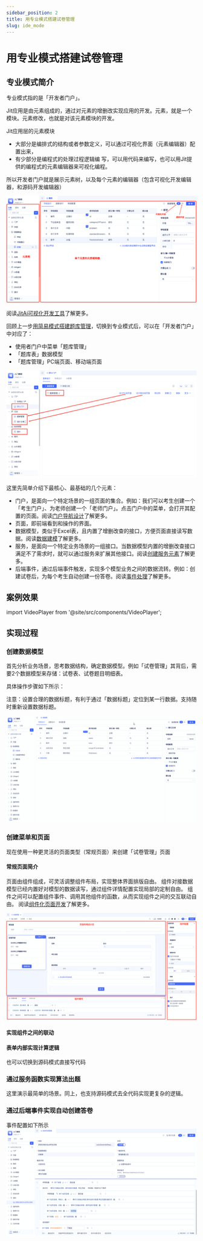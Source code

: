 ```yaml
---
sidebar_position: 2
title: 用专业模式搭建试卷管理
slug: ide_mode
---
```


# 用专业模式搭建试卷管理

## 专业模式简介

专业模式指的是「开发者门户」。

Jit应用是由元素组成的，通过对元素的增删改实现应用的开发。元素，就是一个模块。元素修改，也就是对该元素模块的开发。

Jit应用层的元素模块

* 大部分是编排式的结构或者参数定义，可以通过可视化界面（元素编辑器）配置出来，
* 有少部分是编程式的处理过程逻辑编 写，可以用代码来编写，也可以用Jit提供的编程式的元素编辑器来可视化编程。

所以开发者门户就是展示元素树，以及每个元素的编辑器（包含可视化开发编辑器，和源码开发编辑器）

![](../img/ide_mode_111641.png)

阅读[JitAi可视化开发工具](../../devguide/development-tool-and-publish-service/visual-development-tool)了解更多。

回顾上一步[用简易模式搭建题库管理](./easy_mode)，切换到专业模式后，可以在「开发者门户」中对应了：

* 使用者门户中菜单「题库管理」
* 「题库表」数据模型
* 「题库管理」PC端页面、移动端页面

![](../img/ide_mode_150059.png)


这里先简单介绍下最核心、最基础的几个元素：

* 门户，是面向一个特定场景的一组页面的集合。例如：我们可以考生创建一个「考生门户」、为老师创建一个「老师门户」。点击门户中的菜单，会打开其配置的页面。阅读[门户导航设计](../../devguide/shell-and-page/portal-navigation-design)了解更多。
* 页面，即前端看到和操作的界面。
* 数据模型，类似于Excel表，且内置了增删改查的接口，方便页面直接读写数据。阅读[数据建模](../../devguide/data-modeling/data-table-model)了解更多。
* 服务，是面向一个特定业务场景的一组接口。当数据模型内置的增删改查接口满足不了需求时，就可以通过服务来扩展其他接口。阅读[创建服务元素](../../devguide/business-logic-development/creating-service-elements)了解更多。
* 后端事件，通过后端事件触发，实现多个模型业务之间的数据流转。例如：创建试卷后，为每个考生自动创建一份答卷。阅读[事件处理](../../devguide/business-logic-development/event-handling)了解更多。

## 案例效果

import VideoPlayer from '@site/src/components/VideoPlayer';

<VideoPlayer relatePath="/docs/tutorial/ide_mode_effect.mp4" />


## 实现过程

### 创建数据模型

首先分析业务场景，思考数据结构，确定数据模型。例如「试卷管理」其背后，需要2个数据模型来存储：试卷表、试卷题目明细表。

具体操作步骤如下所示：

<VideoPlayer relatePath="/docs/tutorial/ide_mode_create_table.mp4" />


注意：设置合理的数据标题，有利于通过「数据标题」定位到某一行数据。支持随时重新设置数据标题。

![](../img/ide_mode_model_title.gif)


### 创建菜单和页面

现在使用一种更灵活的页面类型（常规页面）来创建「试卷管理」页面

#### 常规页面简介

页面由组件组成，可灵活调整组件布局，实现整体界面排版自由。
组件对接数据模型已经内置好对模型的数据读写，通过组件详情配置实现局部的定制自由。
组件之间可以配置组件事件、调用其他组件的函数，从而实现组件之间的交互联动自由。
阅读[组件化页面开发](../../devguide/shell-and-page/generic-page)了解更多。

![](../img/ide_mode_143959.png)

#### 实现组件之间的联动

<VideoPlayer relatePath="/docs/tutorial/ide_mode_page_design.mp4" />

#### 表单内部实现计算逻辑

<VideoPlayer relatePath="/docs/tutorial/ide_mode_page_form.mp4" />

也可以切换到源码模式直接写代码

<VideoPlayer relatePath="/docs/tutorial/ide_mode_code.mp4" />

### 通过服务函数实现算法出题

这里演示最简单的场景。同上，也支持源码模式去全代码实现更复杂的逻辑。

<VideoPlayer relatePath="/docs/tutorial/ide_mode_func.mp4" />

### 通过后端事件实现自动创建答卷

事件配置如下所示
![](../img/ide_mode_164525.png)